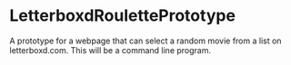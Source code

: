 # LetterboxdRoulettePrototype
A prototype for a webpage that can select a random movie 
from a list on letterboxd.com.  This will be a command 
line program.
